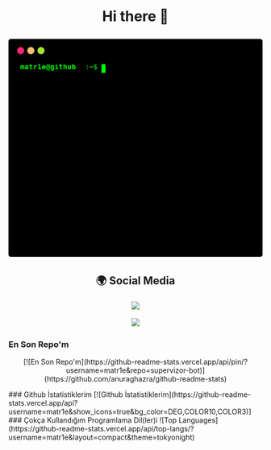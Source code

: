 # <p align="center"> Hi there 👋 </p>
<p align="center">
<a href="https://github.com/matr1e"></a><img src="./matr1e.svg"></img>
</p>

## <p align="center">  🌍 Social Media </p>

<p align="center">
<a href="https://www.instagram.com/matr1e/"><img src="https://img.shields.io/badge/Matrié%20-D90070.svg?&style=for-the-badge&logo=instagram&logoColor=white"></a>
</p>

<p align="center">
<a href="https://discord.com/users/927598578757664769" align="center"><img src="https://img.shields.io/badge/Matrié%20-7289DA.svg?&style=for-the-badge&logo=discord&logoColor=white"></a>
</p>
  
### En Son Repo'm
<p align="center"> [![En Son Repo'm](https://github-readme-stats.vercel.app/api/pin/?username=matr1e&repo=supervizor-bot)](https://github.com/anuraghazra/github-readme-stats) </p>
### Github İstatistiklerim
[![Github İstatistiklerim](https://github-readme-stats.vercel.app/api?username=matr1e&show_icons=true&bg_color=DEG,COLOR10,COLOR3)]
### Çokça Kullandığım Programlama Dil(ler)i
![Top Languages](https://github-readme-stats.vercel.app/api/top-langs/?username=matr1e&layout=compact&theme=tokyonight)







